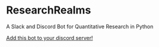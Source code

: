 # ResearchRealms
A Slack and Discord Bot for Quantitative Research in Python

[Add this bot to your discord server!](https://discordapp.com/api/oauth2/authorize?client_id=700004199844282369&permissions=593024&scope=bot)